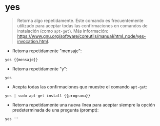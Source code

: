 # yes

> Retorna algo repetidamente.
> Este comando es frecuentemente utilizado para aceptar todas las confirmaciones en comandos de instalación (como `apt-get`).
> Más información: <https://www.gnu.org/software/coreutils/manual/html_node/yes-invocation.html>.

- Retorna repetidamente "mensaje":

`yes {{mensaje}}`

- Retorna repetidamente "y":

`yes`

- Acepta todas las confirmaciones que muestre el comando `apt-get`:

`yes | sudo apt-get install {{programa}}`

- Retorna repetidamente una nueva línea para aceptar siempre la opción predeterminada de una pregunta (prompt):

`yes ''`
